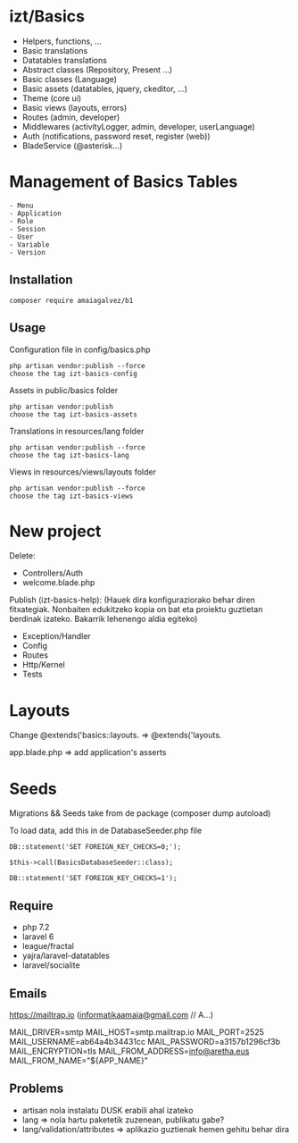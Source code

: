 # izt/Basics

- Helpers, functions, ...
- Basic translations
- Datatables translations
- Abstract classes (Repository, Present ...)
- Basic classes (Language)
- Basic assets (datatables, jquery, ckeditor, ...)
- Theme (core ui)
- Basic views (layouts, errors)
- Routes (admin, developer)
- Middlewares (activityLogger, admin, developer, userLanguage)
- Auth (notifications, password reset, register (web))
- BladeService (@asterisk...)

Management of Basics Tables
===========================
    - Menu
    - Application    
    - Role
    - Session
    - User
    - Variable
    - Version
    
## Installation

```
composer require amaiagalvez/b1
```

## Usage

Configuration file in config/basics.php

```
php artisan vendor:publish --force   
choose the tag izt-basics-config
```

Assets in public/basics folder
```
php artisan vendor:publish   
choose the tag izt-basics-assets
```

Translations in resources/lang folder 
```
php artisan vendor:publish --force   
choose the tag izt-basics-lang
```
Views in resources/views/layouts folder
```
php artisan vendor:publish --force   
choose the tag izt-basics-views
```

New project 
===========

Delete:
- Controllers/Auth
- welcome.blade.php

Publish (izt-basics-help):
(Hauek dira konfiguraziorako behar diren fitxategiak. Nonbaiten edukitzeko kopia on bat eta proiektu guztietan berdinak izateko. Bakarrik lehenengo aldia egiteko)
- Exception/Handler
- Config
- Routes
- Http/Kernel
- Tests

Layouts 
=======

Change @extends('basics::layouts. => @extends('layouts.

app.blade.php => add application's asserts

Seeds 
=====
Migrations && Seeds take from de package (composer dump autoload)

To load data, add this in de DatabaseSeeder.php file
```
DB::statement('SET FOREIGN_KEY_CHECKS=0;');

$this->call(BasicsDatabaseSeeder::class);

DB::statement('SET FOREIGN_KEY_CHECKS=1');

```     
     
## Require

- php 7.2
- laravel 6
- league/fractal
- yajra/laravel-datatables
- laravel/socialite

## Emails 

https://mailtrap.io (informatikaamaia@gmail.com // A...)

MAIL_DRIVER=smtp
MAIL_HOST=smtp.mailtrap.io
MAIL_PORT=2525
MAIL_USERNAME=ab64a4b34431cc
MAIL_PASSWORD=a3157b1296cf3b
MAIL_ENCRYPTION=tls
MAIL_FROM_ADDRESS=info@aretha.eus
MAIL_FROM_NAME="${APP_NAME}"

## Problems
 
- artisan nola instalatu DUSK erabili ahal izateko    
- lang => nola hartu paketetik zuzenean, publikatu gabe?
- lang/validation/attributes => aplikazio guztienak hemen gehitu behar dira
